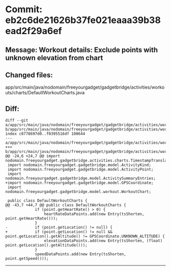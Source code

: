 # Commit: eb2c6de21626b37fe021eaaa39b38ead2f29a6ef
## Message: Workout details: Exclude points with unknown elevation from chart
## Changed files:
app/src/main/java/nodomain/freeyourgadget/gadgetbridge/activities/workouts/charts/DefaultWorkoutCharts.java

## Diff:
```
diff --git a/app/src/main/java/nodomain/freeyourgadget/gadgetbridge/activities/workouts/charts/DefaultWorkoutCharts.java b/app/src/main/java/nodomain/freeyourgadget/gadgetbridge/activities/workouts/charts/DefaultWorkoutCharts.java
index c0778697d0..f0395516df 100644
--- a/app/src/main/java/nodomain/freeyourgadget/gadgetbridge/activities/workouts/charts/DefaultWorkoutCharts.java
+++ b/app/src/main/java/nodomain/freeyourgadget/gadgetbridge/activities/workouts/charts/DefaultWorkoutCharts.java
@@ -24,6 +24,7 @@ import nodomain.freeyourgadget.gadgetbridge.activities.charts.TimestampTranslati
 import nodomain.freeyourgadget.gadgetbridge.model.ActivityKind;
 import nodomain.freeyourgadget.gadgetbridge.model.ActivityPoint;
 import nodomain.freeyourgadget.gadgetbridge.model.ActivitySummaryEntries;
+import nodomain.freeyourgadget.gadgetbridge.model.GPSCoordinate;
 import nodomain.freeyourgadget.gadgetbridge.model.workout.WorkoutChart;
 
 public class DefaultWorkoutCharts {
@@ -43,7 +44,7 @@ public class DefaultWorkoutCharts {
             if (point.getHeartRate() > 0) {
                 heartRateDataPoints.add(new Entry(tsShorten, point.getHeartRate()));
             }
-            if (point.getLocation() != null) {
+            if (point.getLocation() != null && point.getLocation().getAltitude() != GPSCoordinate.UNKNOWN_ALTITUDE) {
                 elevationDataPoints.add(new Entry(tsShorten, (float) point.getLocation().getAltitude()));
             }
             speedDataPoints.add(new Entry(tsShorten, point.getSpeed()));
```
-----------------------------------
